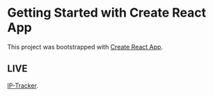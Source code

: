 # Getting Started with Create React App

This project was bootstrapped with [Create React App](https://github.com/facebook/create-react-app).

## LIVE

[IP-Tracker](https://ip-tracker-bb052.web.app/).
